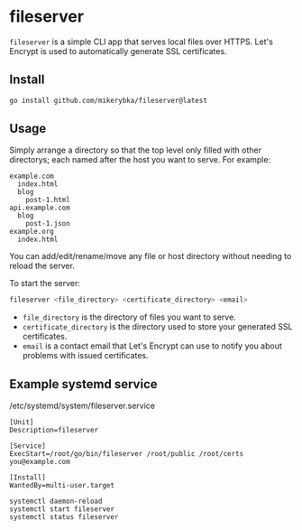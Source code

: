 # fileserver

`fileserver` is a simple CLI app that serves local files over HTTPS.
Let's Encrypt is used to automatically generate SSL certificates.

## Install

```bash
go install github.com/mikerybka/fileserver@latest
```

## Usage
Simply arrange a directory so that the top level only filled with other directorys; each named after the host you want to serve.
For example:

```
example.com
  index.html
  blog
    post-1.html
api.example.com
  blog
    post-1.json
example.org
  index.html
```

You can add/edit/rename/move any file or host directory without needing to reload the server.

To start the server:
```bash
fileserver <file_directory> <certificate_directory> <email>
```

- `file_directory` is the directory of files you want to serve.
- `certificate_directory` is the directory used to store your generated SSL certificates.
- `email` is a contact email that Let's Encrypt can use to notify you about problems with issued certificates.

## Example systemd service

/etc/systemd/system/fileserver.service
```
[Unit]
Description=fileserver

[Service]
ExecStart=/root/go/bin/fileserver /root/public /root/certs you@example.com

[Install]
WantedBy=multi-user.target
```

```
systemctl daemon-reload
systemctl start fileserver
systemctl status fileserver
```
